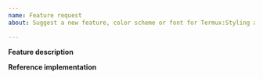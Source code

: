 ```yaml
---
name: Feature request
about: Suggest a new feature, color scheme or font for Termux:Styling application

---
```


<!--
IMPORTANT:

1. Support of Android 5.x - 6.x is finished.
2. Fill the template AFTER comments.
-->

**Feature description**
<!--
Describe the feature and why you want it.
-->

**Reference implementation**
<!--
When requesting fonts, please post a link to their TTF or OTF
files.
When req